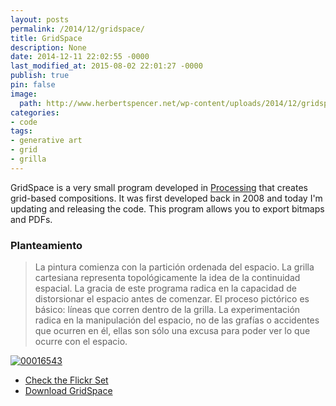 ```yaml
---
layout: posts
permalink: /2014/12/gridspace/
title: GridSpace
description: None
date: 2014-12-11 22:02:55 -0000
last_modified_at: 2015-08-02 22:01:27 -0000
publish: true
pin: false
image:
  path: http://www.herbertspencer.net/wp-content/uploads/2014/12/gridspace-miniature.png
categories:
- code
tags:
- generative art
- grid
- grilla
---
```

GridSpace is a very small program developed in [Processing](http://www.processing.org "Processing Project Website") that creates grid-based compositions. It was first developed back in 2008 and today I'm updating and releasing the code. This program allows you to export bitmaps and PDFs.

### Planteamiento

> La pintura comienza con la partición ordenada del espacio. La grilla cartesiana representa topológicamente la idea de la continuidad espacial. La gracia de este programa radica en la capacidad de distorsionar el espacio antes de comenzar. El proceso pictórico es básico: líneas que corren dentro de la grilla. La experimentación radica en la manipulación del espacio, no de las grafías o accidentes que ocurren en él, ellas son sólo una excusa para poder ver lo que ocurre con el espacio.

[![00016543](/assets/uploads/2014/12/00016543-1010x568.png)](/assets/uploads/2014/12/00016543.png)

* [Check the Flickr Set](https://www.flickr.com/photos/herbert-spencer/sets/72157626663183370/ "Check some examples")
* [Download GridSpace](https://github.com/hspencer/gridspace "GridSpace on Github")
